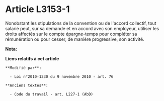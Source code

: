# Article L3153-1

Nonobstant les stipulations de la convention ou de l'accord collectif, tout salarié peut, sur sa demande et en accord avec
son employeur, utiliser les droits affectés sur le compte épargne-temps pour compléter sa rémunération ou pour cesser, de
manière progressive, son activité.

**Nota:**



**Liens relatifs à cet article**

	**Modifié par**:

	  - Loi n°2010-1330 du 9 novembre 2010 - art. 76

	**Anciens textes**:

	  - Code du travail - art. L227-1 (AbD)
